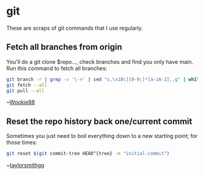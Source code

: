 # git

These are scraps of git commands that I use regularly.

## Fetch all branches from origin

You'll do a git clone $repo..., check branches and find you only have main. Run this command to fetch all branches:

```sh
git branch -r | grep -v '\->' | sed "s,\x1B\[[0-9;]*[a-zA-Z],,g" | while read remote; do git branch --track "${remote#origin/}" "$remote"; done
git fetch --all
git pull --all
```

~[Wookie88]

## Reset the repo history back one/current commit

Sometimes you just need to boil everything down to a new starting point; for those times:

```sh
git reset $(git commit-tree HEAD^{tree} -m "initial-commit")
```

~[taylorsmithgg]

[Wookie88]:https://stackoverflow.com/a/10312587
[taylorsmithgg]:https://github.com/taylorsmithgg
